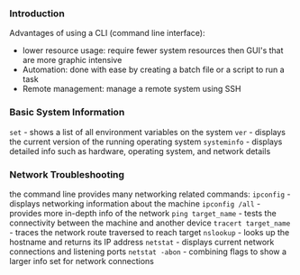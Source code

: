 ### Introduction

Advantages of using a CLI (command line interface):
- lower resource usage: require fewer system resources then GUI's that are more graphic intensive
- Automation: done with ease by creating a batch file or a script to run a task
- Remote management: manage a remote system using SSH 

### Basic System Information

`set` - shows a list of all environment variables on the system
`ver` - displays the current version of the running operating system
`systeminfo` - displays detailed info such as hardware, operating system, and network details

### Network Troubleshooting

the command line provides many networking related commands:
`ipconfig` - displays networking information about the machine
`ipconfig /all` - provides more in-depth info of the network
`ping target_name` - tests the connectivity between the machine and another device 
`tracert target_name` - traces the network route traversed to reach target 
`nslookup` - looks up the hostname and returns its IP address
`netstat` - displays current network connections and listening ports 
`netstat -abon` - combining flags to show a larger info set for network connections

